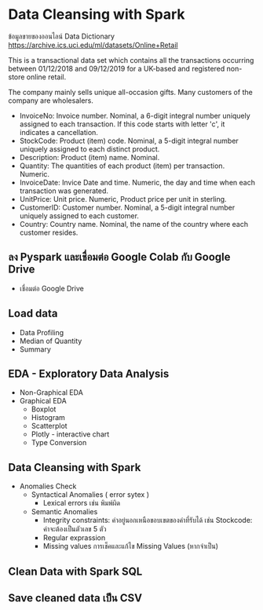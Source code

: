# Data Cleansing with Spark

ข้อมูลขายของออนไลน์
Data Dictionary
https://archive.ics.uci.edu/ml/datasets/Online+Retail

This is a transactional data set which contains all the transactions occurring between 01/12/2018 and 09/12/2019 for a UK-based and registered non-store online retail.

The company mainly sells unique all-occasion gifts. Many customers of the company are wholesalers.

- InvoiceNo: Invoice number. Nominal, a 6-digit integral number uniquely assigned to each transaction. If this code starts with letter 'c', it indicates a cancellation.
- StockCode: Product (item) code. Nominal, a 5-digit integral number uniquely assigned to each distinct product.
- Description: Product (item) name. Nominal.
- Quantity: The quantities of each product (item) per transaction. Numeric.
- InvoiceDate: Invice Date and time. Numeric, the day and time when each transaction was generated.
- UnitPrice: Unit price. Numeric, Product price per unit in sterling.
- CustomerID: Customer number. Nominal, a 5-digit integral number uniquely assigned to each customer.
- Country: Country name. Nominal, the name of the country where each customer resides.

##  ลง Pyspark และเชื่อมต่อ Google Colab กับ Google Drive
* เชื่อมต่อ Google Drive
## Load data
* Data Profiling
* Median of Quantity
* Summary
## EDA - Exploratory Data Analysis
* Non-Graphical EDA
* Graphical EDA
  * Boxplot
  * Histogram
  * Scatterplot
  * Plotly - interactive chart
  * Type Conversion
## Data Cleansing with Spark
* Anomalies Check
  * Syntactical Anomalies ( error sytex )
    * Lexical errors เช่น พิมพ์ผิด
  * Semantic Anomalies
    * Integrity constraints: ค่าอยู่นอกเหนือขอบเขตของค่าที่รับได้ เช่น Stockcode: ค่าจะต้องเป็นตัวเลข 5 ตัว
    * Regular exprassion
    * Missing values การเช็คและแก้ไข Missing Values (หากจำเป็น)
## Clean Data with Spark SQL
## Save cleaned data เป็น CSV
